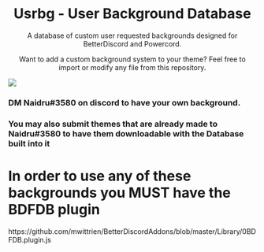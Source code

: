 <h1 align="center">Usrbg - User Background Database</h1>
<p align="center">A database of custom user requested backgrounds designed for BetterDiscord and Powercord.</p>
<p align="center">Want to add a custom background system to your theme? Feel free to import or modify any file from this repository.</p>

![](https://i.imgur.com/yClqBoR.png)

<h3>DM Naidru#3580 on discord to have your own background.</h3>
<h3>You may also submit themes that are already made to Naidru#3580 to have them downloadable with the Database built into it</h3>

<h1>In order to use any of these backgrounds you MUST have the BDFDB plugin</h1>
https://github.com/mwittrien/BetterDiscordAddons/blob/master/Library/0BDFDB.plugin.js
